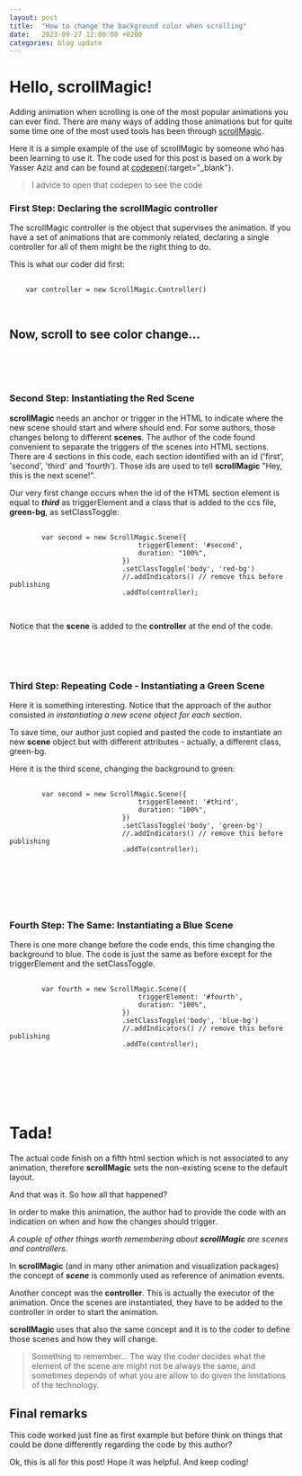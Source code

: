 ```yaml
---
layout: post
title:  "How to change the background color when scrolling"
date:   2023-09-27 12:00:00 +0200
categories: blog update
---
```

<link rel="stylesheet" href="{{ site.baseurl }}{% link src/posts/2023-09-27-how-to-change-background-color-when-scrolling/2023-09-27-how-to-change-background-color-when-scrolling.css %}">

# Hello, scrollMagic!

Adding animation when scrolling is one of the most popular animations you can ever find. There are many ways of adding those animations but for quite some time one of the most used tools has been through [scrollMagic](https://scrollmagic.io/).

Here it is a simple example of the use of scrollMagic by someone who has been learning to use it. The code used for this post is based on a work by Yasser Aziz and can be found at 
[codepen](https://codepen.io/yasserius/pen/rNmExLN){:target="_blank"}.

> I advice to open that codepen to see the code

<div class="container">
    <section class="slide" id="first">
        <h3>First Step: Declaring the scrollMagic controller</h3>
        <p>The scrollMagic controller is the object that supervises the animation. If you have a set of animations that are commonly related, declaring a single controller for all of them might be the right thing to do.</p>
        <p>This is what our coder did first:</p>
            <div class="language-javascript highlighter-rouge centered-content">
            <div class="highlight">
                <pre class="highlight">
                    <code>    
    <span class="kd">var</span> <span class="nx">controller</span> <span class="o">=</span> <span class="k">new</span> <span class="nx">ScrollMagic</span><span class="p">.</span><span class="nx">Controller</span><span class="p">()</span>
                    </code>
                </pre>
            </div>
        </div>
        <div class="centered-content title"><h1>Now, scroll to see color change...</h1></div>
        <br>
        <br>
        <br>       
    </section>
    <section class="slide" id="second">
        <h3>Second Step: Instantiating the Red Scene</h3>
            <p><strong>scrollMagic</strong> needs an anchor or trigger in the HTML to indicate where the new scene should start and where should end. For some authors, those changes belong to different <strong>scenes</strong>. The author of the code found convenient to separate the triggers of the scenes into HTML sections. There are 4 sections in this code, each section identified with an id ('first', 'second', 'third'  and 'fourth'). Those ids are used to tell <strong>scrollMagic</strong> "Hey, this is the next scene!".</p>
            <p>Our very first change occurs when the id of the HTML section element is equal to <em><strong>third</strong></em> as <span class='highlight'>triggerElement</span> and a class that is added to the ccs file, <strong>green-bg</strong>, as <span class='highlight'>setClassToggle</span>:</p>
            <div class="language-javascript highlighter-rouge">
                <div class="highlight">
                    <pre class="highlight">
                        <code>
        <span class="kd">var</span> <span class="nx">second</span> <span class="o">=</span> <span class="k">new</span> <span class="nx">ScrollMagic</span><span class="p">.</span><span class="nx">Scene</span><span class="p">({</span>
                                <span class="na">triggerElement</span><span class="p">:</span> <span class="dl">'</span><span class="s1">#second</span><span class="dl">'</span><span class="p">,</span>
                                <span class="na">duration</span><span class="p">:</span> <span class="dl">"</span><span class="s2">100%</span><span class="dl">"</span><span class="p">,</span>
                            <span class="p">})</span>
                            <span class="p">.</span><span class="nx">setClassToggle</span><span class="p">(</span><span class="dl">'</span><span class="s1">body</span><span class="dl">'</span><span class="p">,</span> <span class="dl">'</span><span class="s1">red-bg</span><span class="dl">'</span><span class="p">)</span>
                            <span class="c1">//.addIndicators() // remove this before publishing</span>
                            <span class="p">.</span><span class="nx">addTo</span><span class="p">(</span><span class="nx">controller</span><span class="p">);</span>
                        </code>
                    </pre>
                </div>
            </div>
            <p>Notice that the <strong>scene</strong> is added to the <strong>controller</strong> at the end of the code.</p>     
        <br>
        <br>
        <br> 
    </section>
    <section class="slide" id="third">
        <h3>Third Step: Repeating Code - Instantiating a Green Scene</h3>
            <p>Here it is something interesting. Notice that the approach of the author consisted <em>in instantiating a new scene object for each section</em>.</p>
            <p>To save time, our author just copied and pasted the code to instantiate an new <strong>scene</strong> object but with different attributes - actually, a different class, <span class='highlight'>green-bg</span>.</p>
            <p>Here it is the third scene, changing the background to green:</p>
            <div class="language-javascript highlighter-rouge">
                <div class="highlight">
                    <pre class="highlight">
                        <code>
        <span class="kd">var</span> <span class="nx">second</span> <span class="o">=</span> <span class="k">new</span> <span class="nx">ScrollMagic</span><span class="p">.</span><span class="nx">Scene</span><span class="p">({</span>
                                <span class="na">triggerElement</span><span class="p">:</span> <span class="dl">'</span><span class="s1">#third</span><span class="dl">'</span><span class="p">,</span>
                                <span class="na">duration</span><span class="p">:</span> <span class="dl">"</span><span class="s2">100%</span><span class="dl">"</span><span class="p">,</span>
                            <span class="p">})</span>
                            <span class="p">.</span><span class="nx">setClassToggle</span><span class="p">(</span><span class="dl">'</span><span class="s1">body</span><span class="dl">'</span><span class="p">,</span> <span class="dl">'</span><span class="s1">green-bg</span><span class="dl">'</span><span class="p">)</span>
                            <span class="c1">//.addIndicators() // remove this before publishing</span>
                            <span class="p">.</span><span class="nx">addTo</span><span class="p">(</span><span class="nx">controller</span><span class="p">);</span>
                        </code>
                    </pre>
                </div>
            </div> 
        <br>
        <br>
        <br>   
    </section>
    <section class="slide" id="fourth">
        <h3>Fourth Step: The Same: Instantiating a Blue Scene</h3>
            <p>There is one more change before the code ends, this time changing the background to blue. The code is just the same as before except for the <span class='highlight'>triggerElement</span> and the <span class='highlight'>setClassToggle</span>.</p>
            <div class="language-javascript highlighter-rouge">
                <div class="highlight">
                    <pre class="highlight">
                        <code>
        <span class="kd">var</span> <span class="nx">fourth</span> <span class="o">=</span> <span class="k">new</span> <span class="nx">ScrollMagic</span><span class="p">.</span><span class="nx">Scene</span><span class="p">({</span>
                                <span class="na">triggerElement</span><span class="p">:</span> <span class="dl">'</span><span class="s1">#fourth</span><span class="dl">'</span><span class="p">,</span>
                                <span class="na">duration</span><span class="p">:</span> <span class="dl">"</span><span class="s2">100%</span><span class="dl">"</span><span class="p">,</span>
                            <span class="p">})</span>
                            <span class="p">.</span><span class="nx">setClassToggle</span><span class="p">(</span><span class="dl">'</span><span class="s1">body</span><span class="dl">'</span><span class="p">,</span> <span class="dl">'</span><span class="s1">blue-bg</span><span class="dl">'</span><span class="p">)</span>
                            <span class="c1">//.addIndicators() // remove this before publishing</span>
                            <span class="p">.</span><span class="nx">addTo</span><span class="p">(</span><span class="nx">controller</span><span class="p">);</span>
                        </code>
                    </pre>
                </div>
            </div>
        <br>
        <br>
        <br> 
    </section>           
</div>


# Tada!

The actual code finish on a fifth html section which is not associated to any animation, therefore **scrollMagic** sets the non-existing scene to the default layout.

And that was it. So how all that happened?

In order to make this animation, the author had to provide the code with an indication on when and how the changes should trigger.

*A couple of other things worth remembering about **scrollMagic** are scenes and controllers.*

In **scrollMagic** (and in many other animation and visualization packages) the concept of ***scene*** is commonly used as reference of animation events.

Another concept was the **controller**. This is actually the executor of the animation. Once the scenes are instantiated, they have to be added to the controller in order to start the animation.

**scrollMagic** uses that also the same concept and it is to the coder to define those scenes and how they will change.

> Something to remember... The way the coder decides what the element of the scene are might not be always the same, and sometimes depends of what you are allow to do given the limitations of the technology.


## Final remarks

This code worked just fine as first example but before think on things that could be done differently regarding the code by this author?

Ok, this is all for this post! Hope it was helpful. And keep coding!

<script src="{{ site.baseurl }}{% link src/vendor/js/scrollmagic/ScrollMagic.min.js %}"></script>
<script src="{{ site.baseurl }}{% link src/posts/2023-09-27-how-to-change-background-color-when-scrolling/2023-09-27-how-to-change-background-color-when-scrolling.js %}"></script>